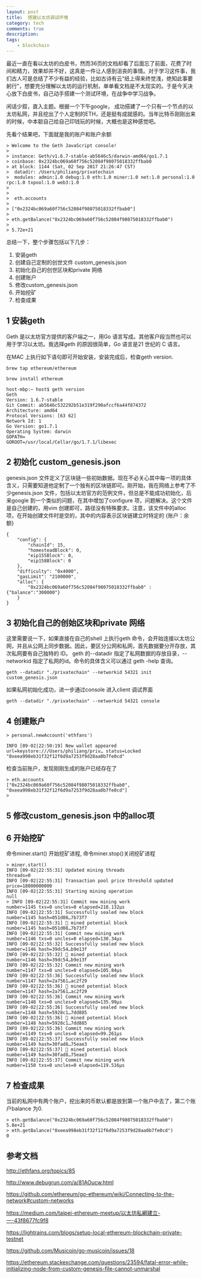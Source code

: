 ```yaml
---
layout: post
title:  搭建以太坊调试环境 
category: tech 
comments: true
description: 
tags:
    - blockchain 
---
```


最近一直在看以太坊的白皮书，然而36页的文档却看了后面忘了前面，花费了时间和精力，效果却并不好，这真是一件让人感到沮丧的事情。对于学习这件事，我们古人可是总结了不少有益的经验，比如古诗有云“纸上得来终觉浅，绝知此事要躬行”，想要充分理解以太坊的运行机制，单单看文档是不太现实的。于是今天决心放下白皮书，自己动手搭建一个测试环境，在战争中学习战争。

闲话少叙，直入主题。根据一个下午google， 成功搭建了一个只有一个节点的以太坊私网，并且挖出了个人定制的ETH，还是挺有成就感的。当年比特币刚刚出来的时候，中本聪自己给自己印钱玩的时候，大概也是这种感觉吧。

先看个结果吧，下面就是我的账户和账户余额
```
> Welcome to the Geth JavaScript console!
> 
> instance: Geth/v1.6.7-stable-ab5646c5/darwin-amd64/go1.7.1
> coinbase: 0x2324bc069a60f756c52084f98075018332ffbab0
> at block: 1144 (Sat, 02 Sep 2017 21:26:47 CST)
>  datadir: /Users/philiang/privatechain
>  modules: admin:1.0 debug:1.0 eth:1.0 miner:1.0 net:1.0 personal:1.0 rpc:1.0 txpool:1.0 web3:1.0
>  
> 
>  eth.accounts
> 
> ["0x2324bc069a60f756c52084f98075018332ffbab0"]
>  
> eth.getBalance("0x2324bc069a60f756c52084f98075018332ffbab0")
>    
> 5.72e+21
```
总结一下，整个步骤包括以下几步：

1. 安装geth
2. 创建自己定制的创世文件 custom_genesis.json
3. 初始化自己的创世区块和private 网络
4. 创建账户
5. 修改custom_genesis.json
6. 开始挖矿
7. 检查成果


## 1 安装geth

Geth 是以太坊官方提供的客户端之一，用Go 语言写成。其他客户段当然也可以用于学习以太坊。我选择geth 的原因很简单，Go 语言是21 世纪的 C 语言。

在MAC 上执行如下语句即可开始安装，安装完成后，检查geth version.

```
brew tap ethereum/ethereum

brew install ethereum
``` 

````
host-mbp:~ host$ geth version
Geth
Version: 1.6.7-stable
Git Commit: ab5646c532292b51e319f290afccf6a44f874372
Architecture: amd64
Protocol Versions: [63 62]
Network Id: 1
Go Version: go1.7.1
Operating System: darwin
GOPATH=
GOROOT=/usr/local/Cellar/go/1.7.1/libexec
````
## 2 初始化 custom_genesis.json

genesis.json 文件定义了区块链一些初始数据。现在不必关心其中每一项的具体含义，只需要知道他定制了一个独有的区块链即可。刚开始，我在网络上参考了不少genesis.json 文件，包括以太坊官方的范例文件，但总是不能成功初始化，后来google 到一个类似的问题，在其中增加了configure 项，问题解决。这个文件是自己创建的，用vim 创建即可，路径没有特殊要求。注意，该文件中的alloc 项，在开始创建文件时是空的，其中的内容表示区块链建立时特定的 {账户：余额}

```
{
    "config": {
        "chainId": 15, 
        "homesteadBlock": 0,
        "eip155Block": 0,
        "eip158Block": 0
    },  
    "difficulty": "0x4000",
    "gasLimit": "2100000",
    "alloc": {
        "0x2324bc069a60f756c52084f98075018332ffbab0" :{"balance":"300000"}
    }   
}
```

## 3 初始化自己的创始区块和private 网络


这里需要说一下，如果直接在自己的shell 上执行geth 命令，会开始连接以太坊公网，并且从公网上同步数据。因此，要区分公网和私网，首先数据要分开存放，其次私网要有自己独特的 ID。 geth 的--datadir 指定了私网数据的存放目录，--networkid 指定了私网的id。命令的具体含义可以通过 geth -help 查询。

```
geth --datadir "./privatechain" --networkid 54321 init custom_genesis.json
```

如果私网初始化成功，进一步通过console 进入client 调试界面

```
geth --datadir "./privatechain" --networkid 54321 console
```

## 4 创建账户

```
> personal.newAccount('ethfans')

INFO [09-02|22:50:19] New wallet appeared                      
url=keystore:///Users/philiang/priv… status=Locked
"0xeea998eb31f32f12f6d9a7253f9d28aa0b7fe0cd"
```
检查当前账户，发现刚刚生成的账户已经存在了

```
> eth.accounts
["0x2324bc069a60f756c52084f98075018332ffbab0", 
"0xeea998eb31f32f12f6d9a7253f9d28aa0b7fe0cd"]
> 
```
## 5 修改custom_genesis.json 中的alloc项
## 6 开始挖矿

命令miner.start() 开始挖矿进程, 命令miner.stop()关闭挖矿进程

```
> miner.start()
INFO [09-02|22:55:31] Updated mining threads                   threads=0
INFO [09-02|22:55:31] Transaction pool price threshold updated price=18000000000
INFO [09-02|22:55:31] Starting mining operation 
null
> INFO [09-02|22:55:31] Commit new mining work                   number=1145 txs=0 uncles=0 elapsed=218.132µs
INFO [09-02|22:55:31] Successfully sealed new block            number=1145 hash=051d08…7b73f7
INFO [09-02|22:55:31] 🔨 mined potential block                  number=1145 hash=051d08…7b73f7
INFO [09-02|22:55:31] Commit new mining work                   number=1146 txs=0 uncles=0 elapsed=130.34µs
INFO [09-02|22:55:32] Successfully sealed new block            number=1146 hash=39dc54…b9e13f
INFO [09-02|22:55:32] 🔨 mined potential block                  number=1146 hash=39dc54…b9e13f
INFO [09-02|22:55:32] Commit new mining work                   number=1147 txs=0 uncles=0 elapsed=105.84µs
INFO [09-02|22:55:36] Successfully sealed new block            number=1147 hash=2a7561…ac2f29
INFO [09-02|22:55:36] 🔨 mined potential block                  number=1147 hash=2a7561…ac2f29
INFO [09-02|22:55:36] Commit new mining work                   number=1148 txs=0 uncles=0 elapsed=135.99µs
INFO [09-02|22:55:36] Successfully sealed new block            number=1148 hash=5928c1…7dd885
INFO [09-02|22:55:36] 🔨 mined potential block                  number=1148 hash=5928c1…7dd885
INFO [09-02|22:55:36] Commit new mining work                   number=1149 txs=0 uncles=0 elapsed=99.261µs
INFO [09-02|22:55:37] Successfully sealed new block            number=1149 hash=30fad8…75eae3
INFO [09-02|22:55:37] 🔨 mined potential block                  number=1149 hash=30fad8…75eae3
INFO [09-02|22:55:37] Commit new mining work                   number=1150 txs=0 uncles=0 elapsed=119.516µs
```

## 7 检查成果

当前的私网中有两个账户，挖出来的币默认都是放到第一个账户中去了，第二个账户balance 为0.

```
> eth.getBalance("0x2324bc069a60f756c52084f98075018332ffbab0")
5.8e+21
> eth.getBalance("0xeea998eb31f32f12f6d9a7253f9d28aa0b7fe0cd")
0
```

## 参考文档

http://ethfans.org/topics/85

http://www.debugrun.com/a/81AOucw.html

https://github.com/ethereum/go-ethereum/wiki/Connecting-to-the-network#custom-networks

https://medium.com/taipei-ethereum-meetup/以太坊私網建立-一-43f8677fc9f8


https://lightrains.com/blogs/setup-local-ethereum-blockchain-private-testnet

https://github.com/Musicoin/go-musicoin/issues/18

https://ethereum.stackexchange.com/questions/23594/fatal-error-while-initializing-node-from-custom-genesis-file-cannot-unmarshal

